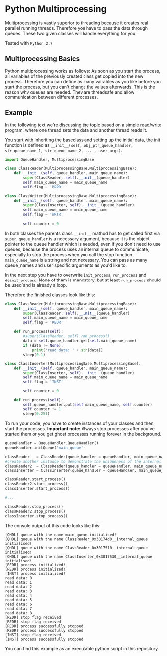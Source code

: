 # Python Multiprocessing
Multiprocessing is vastly superior to threading because it creates real parallel running threads. Therefore you have to pass the data through queues. These two given classes will handle everything for you.

Tested with `Python 2.7`

## Multiprocessing Basics
Python multiprocessing works as follows: As soon as you start the process, all variables of the previously created class get copied into the new process. Therefore you can define as many vairables as you like before you start the process, but you can't change the values afterwards. This is the reason why queues are needed. They are threadsafe and allow communication between different processes.

## Example
In the following text we're discussing the topic based on a simple read/write program, where one thread sets the data and another thread reads it.

You start with inheriting the baseclass and setting up the initial data, the init function is defined as `__init__(self, obj_ptr_queue_handler, str_queue_name_1, str_queue_name_2, ... , user_args)`.

```python
import QueueHandler, MultiprocessingBase

class ClassReader(MultiprocessingBase.MultiprocessingBase):
    def __init__(self, queue_handler, main_queue_name):
        super(ClassReader, self).__init__(queue_handler)
        self.main_queue_name = main_queue_name
        self.flag = 'REDR'
        
class ClassWriter(MultiprocessingBase.MultiprocessingBase):
    def __init__(self, queue_handler, main_queue_name):
        super(ClassInserter, self).__init__(queue_handler)
        self.main_queue_name = main_queue_name
        self.flag = 'WRTR'
        
        self.counter = 0
```

In both classes the parents class `__init__` mathod has to get called first via `super`. `queue_handler` is a necessary argument, because it is the object pointer to the queue handler which is needed, even if you don't need to use queues, because the process uses an internal queue to communicate, especially to stop the process when you call the stop function. `main_queue_name` is a string and not necessary. You can pass as many queue_names and user specific arguments as you'd like to.

In the next step you have to overwrite `init_process`, `run_process` and `deinit_process`. None of them is mendatory, but at least `run_process` should be used´and is already a loop.

Therefore the finished classes look like this:
```python
class ClassReader(MultiprocessingBase.MultiprocessingBase):
    def __init__(self, queue_handler, main_queue_name):
        super(ClassReader, self).__init__(queue_handler)
        self.main_queue_name = main_queue_name
        self.flag = 'REDR'

    def run_process(self):
        #super(ClassReader, self).run_process()
        data = self.queue_handler.get(self.main_queue_name)
        if (data != None):
            print('read data: ' + str(data))
        sleep(0.1)

class ClassInserter(MultiprocessingBase.MultiprocessingBase):
    def __init__(self, queue_handler, main_queue_name):
        super(ClassInserter, self).__init__(queue_handler)
        self.main_queue_name = main_queue_name
        self.flag = 'INST'

        self.counter = 0

    def run_process(self):
        self.queue_handler.put(self.main_queue_name, self.counter)
        self.counter += 1
        sleep(0.251)
```

To run your code, you have to create instances of your classes and then start the processes. **Important note:** Always stop processes after you've started them or you get ghost processes running forever in the background.
```python
queueHandler = QueueHandler.QueueHandler()
queueHandler.initQueue('main_queue')

classReader   = ClassReader(queue_handler = queueHandler, main_queue_name = 'main_queue')
#create another instance to demonstrate the uniqueness of the internal queue name (address)
classReader2  = ClassReader(queue_handler = queueHandler, main_queue_name = 'main_queue')
classInserter = ClassInserter(queue_handler = queueHandler, main_queue_name = 'main_queue')

classReader.start_process()
classReader2.start_process()
classInserter.start_process()

#...

classReader.stop_process()
classReader2.stop_process()
classInserter.stop_process()
```

The console output of this code looks like this:
```
[QHDL] queue with the name main_queue initialised!
[QHDL] queue with the name ClassReader_0x30174d0__internal_queue initialised!
[QHDL] queue with the name ClassReader_0x3017510__internal_queue initialised!
[QHDL] queue with the name ClassInserter_0x3017530__internal_queue initialised!
[REDR] process initialized!
[REDR] process initialized!
[INST] process initialized!
read data: 0
read data: 1
read data: 2
read data: 3
read data: 4
read data: 5
read data: 6
read data: 7
read data: 8
[REDR] stop flag received
[REDR] stop flag received
[REDR] process successfully stopped!
[REDR] process successfully stopped!
[INST] stop flag received
[INST] process successfully stopped!
```

You can find this example as an executable python script in this repository.
